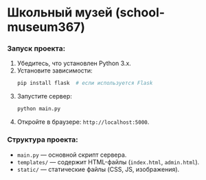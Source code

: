 # Школьный музей (school-museum367)

### Запуск проекта:
1. Убедитесь, что установлен Python 3.x.
2. Установите зависимости:
   ```bash
   pip install flask  # если используется Flask
   ```
3. Запустите сервер:
   ```bash
   python main.py
   ```
4. Откройте в браузере: `http://localhost:5000`.

### Структура проекта:
- `main.py` — основной скрипт сервера.
- `templates/` — содержит HTML-файлы (`index.html`, `admin.html`).
- `static/` — статические файлы (CSS, JS, изображения).
